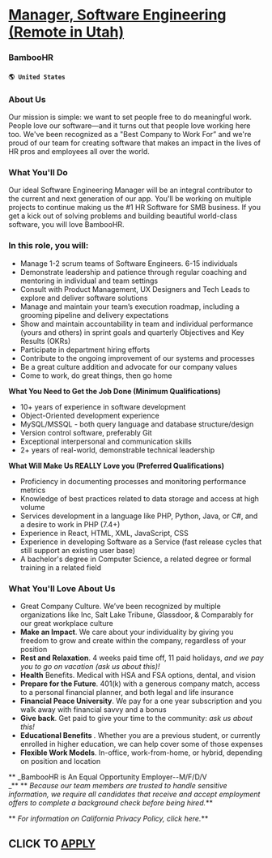 # [Manager, Software Engineering (Remote in Utah)](https://www.remotewlb.com/apply/manager-software-engineering-remote-in-utah-49605)  
### BambooHR  
#### `🌎 United States`  

### About Us

Our mission is simple: we want to set people free to do meaningful work. People love our software—and it turns out that people love working here too. We've been recognized as a "Best Company to Work For” and we're proud of our team for creating software that makes an impact in the lives of HR pros and employees all over the world.

### What You'll Do

Our ideal Software Engineering Manager will be an integral contributor to the current and next generation of our app. You'll be working on multiple projects to continue making us the #1 HR Software for SMB business. If you get a kick out of solving problems and building beautiful world-class software, you will love BambooHR.

### In this role, you will:

  * Manage 1-2 scrum teams of Software Engineers. 6-15 individuals
  * Demonstrate leadership and patience through regular coaching and mentoring in individual and team settings
  * Consult with Product Management, UX Designers and Tech Leads to explore and deliver software solutions
  * Manage and maintain your team’s execution roadmap, including a grooming pipeline and delivery expectations
  * Show and maintain accountability in team and individual performance (yours and others) in sprint goals and quarterly Objectives and Key Results (OKRs)
  * Participate in department hiring efforts
  * Contribute to the ongoing improvement of our systems and processes
  * Be a great culture addition and advocate for our company values
  * Come to work, do great things, then go home

 **What You Need to Get the Job Done (Minimum Qualifications)**

  * 10+ years of experience in software development
  * Object-Oriented development experience
  * MySQL/MSSQL - both query language and database structure/design
  * Version control software, preferably Git
  * Exceptional interpersonal and communication skills
  * 2+ years of real-world, demonstrable technical leadership

 **What Will Make Us REALLY Love you (Preferred Qualifications)**

  * Proficiency in documenting processes and monitoring performance metrics
  * Knowledge of best practices related to data storage and access at high volume
  * Services development in a language like PHP, Python, Java, or C#, and a desire to work in PHP (7.4+)
  * Experience in React, HTML, XML, JavaScript, CSS
  * Experience in developing Software as a Service (fast release cycles that still support an existing user base)
  * A bachelor's degree in Computer Science, a related degree or formal training in a related field

### What You'll Love About Us

  * Great Company Culture. We’ve been recognized by multiple organizations like Inc, Salt Lake Tribune, Glassdoor, & Comparably for our great workplace culture
  *  **Make an Impact**. We care about your individuality by giving you freedom to grow and create within the company, regardless of your position
  *  **Rest and Relaxation**. 4 weeks paid time off, 11 paid holidays, _and we pay you to go on vacation (ask us about this)!_
  *  **Health** Benefits. Medical with HSA and FSA options, dental, and vision
  *  **Prepare for the Future**. 401(k) with a generous company match, access to a personal financial planner, and both legal and life insurance
  *  **Financial Peace University**. We pay for a one year subscription and you walk away with financial savvy and a bonus
  *  **Give back**. Get paid to give your time to the community: _ask us about this!_
  *  **Educational Benefits** _._ Whether you are a previous student, or currently enrolled in higher education, we can help cover some of those expenses
  *  **Flexible Work Models**. In-office, work-from-home, or hybrid, depending on position and location

 ** _BambooHR is An Equal Opportunity Employer--M/F/D/V  
_** ** _Because our team members are trusted to handle sensitive information, we require all candidates that receive and accept employment offers to complete a background check before being hired._**

 ** _For information on California Privacy Policy, click here._**

  
## CLICK TO [APPLY](https://www.remotewlb.com/apply/manager-software-engineering-remote-in-utah-49605)

